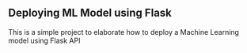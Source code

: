 <h2>Deploying ML Model using Flask</h2>
This is a simple project to elaborate how to deploy a Machine Learning model using Flask API
